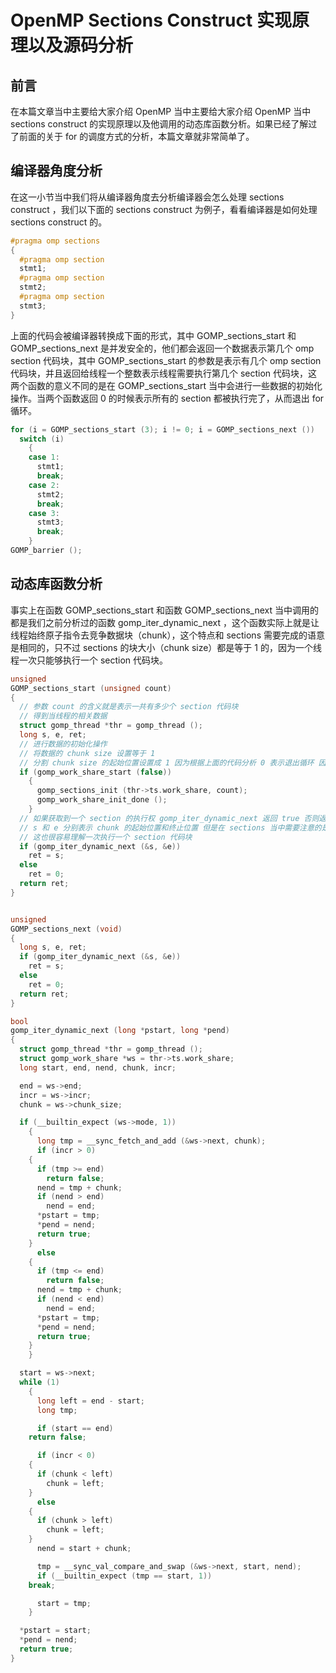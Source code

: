 # OpenMP Sections Construct 实现原理以及源码分析

## 前言

在本篇文章当中主要给大家介绍 OpenMP 当中主要给大家介绍 OpenMP 当中 sections construct 的实现原理以及他调用的动态库函数分析。如果已经了解过了前面的关于 for 的调度方式的分析，本篇文章就非常简单了。

## 编译器角度分析

在这一小节当中我们将从编译器角度去分析编译器会怎么处理 sections construct ，我们以下面的 sections construct 为例子，看看编译器是如何处理 sections construct 的。

```c
#pragma omp sections
{
  #pragma omp section
  stmt1;
  #pragma omp section
  stmt2;
  #pragma omp section
  stmt3;
}
```

上面的代码会被编译器转换成下面的形式，其中 GOMP_sections_start 和 GOMP_sections_next 是并发安全的，他们都会返回一个数据表示第几个 omp section 代码块，其中 GOMP_sections_start 的参数是表示有几个 omp section 代码块，并且返回给线程一个整数表示线程需要执行第几个 section 代码块，这两个函数的意义不同的是在 GOMP_sections_start 当中会进行一些数据的初始化操作。当两个函数返回 0 的时候表示所有的 section 都被执行完了，从而退出 for 循环。

```c
for (i = GOMP_sections_start (3); i != 0; i = GOMP_sections_next ())
  switch (i)
    {
    case 1:
      stmt1;
      break;
    case 2:
      stmt2;
      break;
    case 3:
      stmt3;
      break;
    }
GOMP_barrier ();
```

## 动态库函数分析

事实上在函数 GOMP_sections_start 和函数 GOMP_sections_next 当中调用的都是我们之前分析过的函数 gomp_iter_dynamic_next ，这个函数实际上就是让线程始终原子指令去竞争数据块（chunk），这个特点和 sections 需要完成的语意是相同的，只不过 sections 的块大小（chunk size）都是等于 1 的，因为一个线程一次只能够执行一个 section 代码块。

```c
unsigned
GOMP_sections_start (unsigned count)
{
  // 参数 count 的含义就是表示一共有多少个 section 代码块
  // 得到当线程的相关数据
  struct gomp_thread *thr = gomp_thread ();
  long s, e, ret;
  // 进行数据的初始化操作
  // 将数据的 chunk size 设置等于 1
  // 分割 chunk size 的起始位置设置成 1 因为根据上面的代码分析 0 表示退出循环 因此不能够使用 0 作为分割的起始位置
  if (gomp_work_share_start (false))
    {
      gomp_sections_init (thr->ts.work_share, count);
      gomp_work_share_init_done ();
    }
  // 如果获取到一个 section 的执行权 gomp_iter_dynamic_next 返回 true 否则返回 false 
  // s 和 e 分别表示 chunk 的起始位置和终止位置 但是在 sections 当中需要注意的是所有的 chunk size 都等于 1
  // 这也很容易理解一次执行一个 section 代码块
  if (gomp_iter_dynamic_next (&s, &e))
    ret = s;
  else
    ret = 0;
  return ret;
}


unsigned
GOMP_sections_next (void)
{
  long s, e, ret;
  if (gomp_iter_dynamic_next (&s, &e))
    ret = s;
  else
    ret = 0;
  return ret;
}

bool
gomp_iter_dynamic_next (long *pstart, long *pend)
{
  struct gomp_thread *thr = gomp_thread ();
  struct gomp_work_share *ws = thr->ts.work_share;
  long start, end, nend, chunk, incr;

  end = ws->end;
  incr = ws->incr;
  chunk = ws->chunk_size;

  if (__builtin_expect (ws->mode, 1))
    {
      long tmp = __sync_fetch_and_add (&ws->next, chunk);
      if (incr > 0)
	{
	  if (tmp >= end)
	    return false;
	  nend = tmp + chunk;
	  if (nend > end)
	    nend = end;
	  *pstart = tmp;
	  *pend = nend;
	  return true;
	}
      else
	{
	  if (tmp <= end)
	    return false;
	  nend = tmp + chunk;
	  if (nend < end)
	    nend = end;
	  *pstart = tmp;
	  *pend = nend;
	  return true;
	}
    }

  start = ws->next;
  while (1)
    {
      long left = end - start;
      long tmp;

      if (start == end)
	return false;

      if (incr < 0)
	{
	  if (chunk < left)
	    chunk = left;
	}
      else
	{
	  if (chunk > left)
	    chunk = left;
	}
      nend = start + chunk;

      tmp = __sync_val_compare_and_swap (&ws->next, start, nend);
      if (__builtin_expect (tmp == start, 1))
	break;

      start = tmp;
    }

  *pstart = start;
  *pend = nend;
  return true;
}
```

